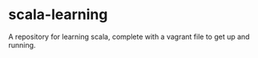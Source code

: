 # scala-learning
A repository for learning scala, complete with a vagrant file to get up and running.
